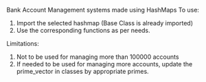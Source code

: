 Bank Account Management systems made using HashMaps
To use:
1) Import the selected hashmap (Base Class is already imported)
2) Use the corresponding functions as per needs.

Limitations:
1) Not to be used for managing more than 100000 accounts
2) If needed to be used for managing more accounts, update the prime_vector in classes by appropriate primes.